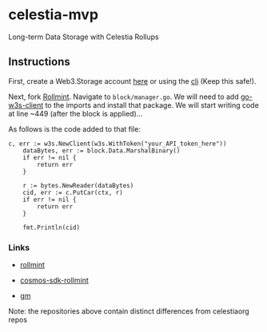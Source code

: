 # celestia-mvp

Long-term Data Storage with Celestia Rollups

## Instructions

First, create a Web3.Storage account [here](https://web3.storage/login/) or using the [cli](https://github.com/web3-storage/w3up-cli) (Keep this safe!).

Next, fork [Rollmint](https://github.com/celestiaorg/rollmint). Navigate to ```block/manager.go```. We will need to add [go-w3s-client](https://github.com/web3-storage/go-w3s-client) to the imports and install that package. We will start writing code at line ~449 (after the block is applied)...

As follows is the code added to that file: 

```
c, err := w3s.NewClient(w3s.WithToken("your_API_token_here"))
	dataBytes, err := block.Data.MarshalBinary()
	if err != nil {
		return err
	}

	r := bytes.NewReader(dataBytes)
	cid, err := c.PutCar(ctx, r)
	if err != nil {
		return err
	}

	fmt.Println(cid)
  ```

### Links

* [rollmint](https://github.com/DED-EDU/rollmint)

* [cosmos-sdk-rollmint](https://github.com/DED-EDU/cosmos-sdk-rollmint)

* [gm](https://github.com/DED-EDU/gm)

Note: the repositories above contain distinct differences from celestiaorg repos
